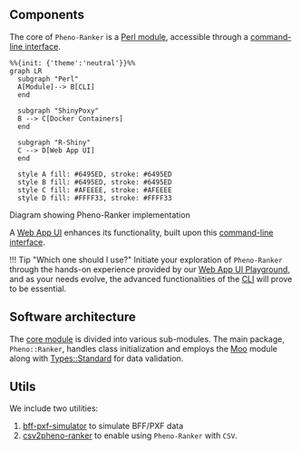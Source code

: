 ## Components

The core of `Pheno-Ranker` is a [Perl module](https://metacpan.org/pod/Pheno%3A%3ARanker), accessible through a [command-line interface](usage.md).

```mermaid
%%{init: {'theme':'neutral'}}%%
graph LR
  subgraph "Perl"
  A[Module]--> B[CLI]
  end

  subgraph "ShinyPoxy"
  B --> C[Docker Containers]
  end

  subgraph "R-Shiny"
  C --> D[Web App UI]
  end

  style A fill: #6495ED, stroke: #6495ED
  style B fill: #6495ED, stroke: #6495ED
  style C fill: #AFEEEE, stroke: #AFEEEE
  style D fill: #FFFF33, stroke: #FFFF33
```

<figcaption>Diagram showing Pheno-Ranker implementation</figcaption>

A [Web App UI](https://cnag-biomedical-informatics.github.io/convert-pheno-ui) enhances its functionality, built upon this [command-line interface](usage.md).

!!! Tip "Which one should I use?"
    Initiate your exploration of `Pheno-Ranker` through the hands-on experience provided by our [Web App UI Playground](https://pheno-ranker.cnag.cat), and as your needs evolve, the advanced functionalities of the [CLI](usage.md) will prove to be essential.

## Software architecture

The [core module](https://metacpan.org/pod/Pheno::Ranker) is divided into various sub-modules. The main package, `Pheno::Ranker`, handles class initialization and employs the [Moo](https://metacpan.org/pod/Moo) module along with [Types::Standard](https://metacpan.org/pod/Types::Standard) for data validation. 

## Utils

We include two utilities:


1. [bff-pxf-simulator](./simulator.md) to simulate BFF/PXF data
2. [csv2pheno-ranker](./csv-import.md) to enable using `Pheno-Ranker` with `CSV`.
